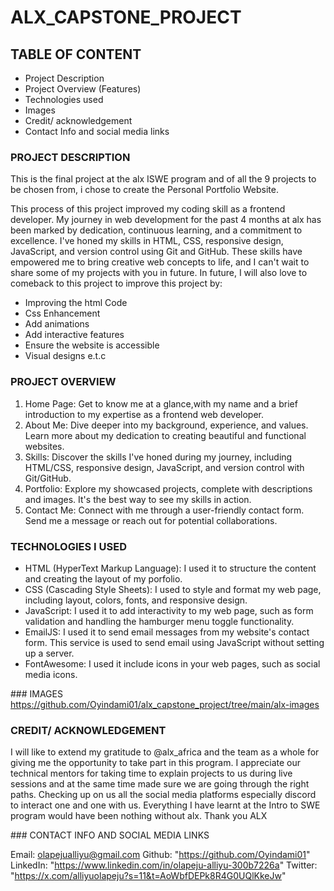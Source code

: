 # ALX_CAPSTONE_PROJECT

## TABLE OF CONTENT
-  Project Description
- Project Overview (Features)
- Technologies used
- Images
- Credit/ acknowledgement
- Contact Info and social media links
  


### PROJECT DESCRIPTION

This is the final project at the alx ISWE program and of all the 9 projects to be chosen from, i chose to create the Personal Portfolio Website.

This process of this project improved my coding skill as a frontend developer.
  My journey in web development for the past 4 months at alx has been marked by dedication, continuous learning, and a commitment to excellence. I've honed my skills in HTML, CSS, responsive design, JavaScript, and version control using Git and GitHub. These skills have empowered me to bring creative web concepts to life, and I can't wait to share some of my projects with you in future.
  In future, I will also love to comeback to this project to improve this project by:
  - Improving the html Code
  - Css Enhancement
  - Add animations
  - Add interactive features
  - Ensure the website is accessible
  - Visual designs e.t.c
  
  
  
  

  ### PROJECT OVERVIEW
  1. Home Page: Get to know me at a glance,with my name and a brief introduction to my expertise as a frontend web developer.
1. About Me: Dive deeper into my background, experience, and values. Learn more about my dedication to creating beautiful and functional websites.
2. Skills: Discover the skills I've honed during my journey, including HTML/CSS, responsive design, JavaScript, and version control with Git/GitHub.
3. Portfolio: Explore my showcased projects, complete with descriptions and images. It's the best way to see my skills in action.
4. Contact Me: Connect with me through a user-friendly contact form. Send me a message or reach out for potential collaborations.

### TECHNOLOGIES I USED
- HTML (HyperText Markup Language):  I used it to structure the content and creating the layout of my porfolio.
- CSS (Cascading Style Sheets): I used to style and format my web page, including layout, colors, fonts, and responsive design.
- JavaScript:  I used it to add interactivity to my web page, such as form validation and handling the hamburger menu toggle functionality.
- EmailJS:  I used it to send email messages from my website's contact form.         This service is used to send email using JavaScript without setting up a server.
- FontAwesome: I used it include icons in your web pages, such as social media icons.

### IMAGES
https://github.com/Oyindami01/alx_capstone_project/tree/main/alx-images

### CREDIT/ ACKNOWLEDGEMENT
 I will like to extend my gratitude to @alx_africa and the team as a whole for giving me the opportunity to take part in this program. I appreciate our technical mentors for taking time to explain projects to us during live sessions and at the same time made sure we are going through the right paths. Checking up on us  all the social media platforms especially discord to interact one and one with us. Everything I have learnt at the Intro to SWE program would have been nothing without alx. 
Thank you ALX 



### CONTACT INFO AND SOCIAL MEDIA LINKS

Email: olapejualliyu@gmail.com
Github: "https://github.com/Oyindami01"
LinkedIn: "https://www.linkedin.com/in/olapeju-alliyu-300b7226a"
Twitter: "https://x.com/alliyuolapeju?s=11&t=AoWbfDEPk8R4G0UQlKkeJw"


